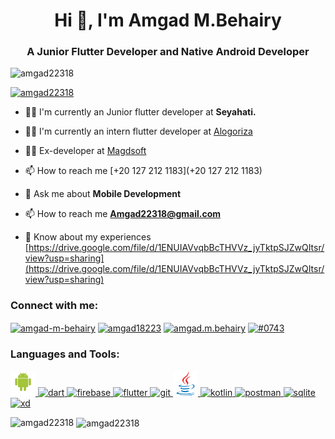 <h1 align="center">Hi 👋, I'm Amgad M.Behairy</h1>
<h3 align="center">A Junior Flutter Developer and Native Android Developer</h3>

<p align="left"> <img src="https://komarev.com/ghpvc/?username=amgad22318&label=Profile%20views&color=0e75b6&style=flat" alt="amgad22318" /> </p>

<p align="left"> <a href="https://github.com/ryo-ma/github-profile-trophy"><img src="https://github-profile-trophy.vercel.app/?username=amgad22318" alt="amgad22318" /></a> </p>

- 🧑‍💻 I'm currently an Junior flutter developer at **Seyahati.**

- 🧑‍💻 I'm currently an intern flutter developer at [Alogoriza](https://algoriza.com/?fbclid=IwAR302Xc8eA1Lau9d6curZo71jjD6i6mLOg3nXYV_aF9ergRiAnXjMEja-JQ)

- 🧑‍💻 Ex-developer at [Magdsoft](https://www.magdsoft.com/)

- 📫 How to reach me [+20 127 212 1183](+20 127 212 1183)

- 💬 Ask me about **Mobile Development**

- 📫 How to reach me **Amgad22318@gmail.com**

- 📄 Know about my experiences [https://drive.google.com/file/d/1ENUIAVvqbBcTHVVz_jyTktpSJZwQItsr/view?usp=sharing](https://drive.google.com/file/d/1ENUIAVvqbBcTHVVz_jyTktpSJZwQItsr/view?usp=sharing)

<h3 align="left">Connect with me:</h3>
<p align="left">
<a href="https://linkedin.com/in/amgad-m-behairy" target="blank"><img align="center" src="https://raw.githubusercontent.com/rahuldkjain/github-profile-readme-generator/master/src/images/icons/Social/linked-in-alt.svg" alt="amgad-m-behairy" height="30" width="40" /></a>
<a href="https://fb.com/amgad18223" target="blank"><img align="center" src="https://raw.githubusercontent.com/rahuldkjain/github-profile-readme-generator/master/src/images/icons/Social/facebook.svg" alt="amgad18223" height="30" width="40" /></a>
<a href="https://instagram.com/amgad.m.behairy" target="blank"><img align="center" src="https://raw.githubusercontent.com/rahuldkjain/github-profile-readme-generator/master/src/images/icons/Social/instagram.svg" alt="amgad.m.behairy" height="30" width="40" /></a>
<a href="https://discord.gg/#0743" target="blank"><img align="center" src="https://raw.githubusercontent.com/rahuldkjain/github-profile-readme-generator/master/src/images/icons/Social/discord.svg" alt="#0743" height="30" width="40" /></a>
</p>

<h3 align="left">Languages and Tools:</h3>
<p align="left"> <a href="https://developer.android.com" target="_blank" rel="noreferrer"> <img src="https://raw.githubusercontent.com/devicons/devicon/master/icons/android/android-original-wordmark.svg" alt="android" width="40" height="40"/> </a> <a href="https://dart.dev" target="_blank" rel="noreferrer"> <img src="https://www.vectorlogo.zone/logos/dartlang/dartlang-icon.svg" alt="dart" width="40" height="40"/> </a> <a href="https://firebase.google.com/" target="_blank" rel="noreferrer"> <img src="https://www.vectorlogo.zone/logos/firebase/firebase-icon.svg" alt="firebase" width="40" height="40"/> </a> <a href="https://flutter.dev" target="_blank" rel="noreferrer"> <img src="https://www.vectorlogo.zone/logos/flutterio/flutterio-icon.svg" alt="flutter" width="40" height="40"/> </a> <a href="https://git-scm.com/" target="_blank" rel="noreferrer"> <img src="https://www.vectorlogo.zone/logos/git-scm/git-scm-icon.svg" alt="git" width="40" height="40"/> </a> <a href="https://www.java.com" target="_blank" rel="noreferrer"> <img src="https://raw.githubusercontent.com/devicons/devicon/master/icons/java/java-original.svg" alt="java" width="40" height="40"/> </a> <a href="https://kotlinlang.org" target="_blank" rel="noreferrer"> <img src="https://www.vectorlogo.zone/logos/kotlinlang/kotlinlang-icon.svg" alt="kotlin" width="40" height="40"/> </a> <a href="https://postman.com" target="_blank" rel="noreferrer"> <img src="https://www.vectorlogo.zone/logos/getpostman/getpostman-icon.svg" alt="postman" width="40" height="40"/> </a> <a href="https://www.sqlite.org/" target="_blank" rel="noreferrer"> <img src="https://www.vectorlogo.zone/logos/sqlite/sqlite-icon.svg" alt="sqlite" width="40" height="40"/> </a> <a href="https://www.adobe.com/products/xd.html" target="_blank" rel="noreferrer"> <img src="https://cdn.worldvectorlogo.com/logos/adobe-xd.svg" alt="xd" width="40" height="40"/> </a> </p>

<p><img align="left" src="https://github-readme-stats.vercel.app/api/top-langs?username=amgad22318&show_icons=true&locale=en&layout=compact" alt="amgad22318" /></p>

<p>&nbsp;<img align="center" src="https://github-readme-stats.vercel.app/api?username=amgad22318&show_icons=true&locale=en" alt="amgad22318" /></p>
